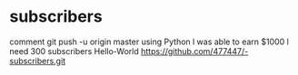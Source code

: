 # subscribers
comment  git push -u origin master
using Python
l was able to earn $1000
l need 300 subscribers
Hello-World
https://github.com/477447/-subscribers.git
